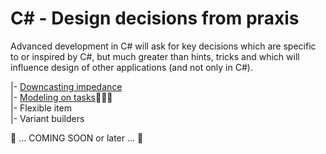# C# - Design decisions from praxis

Advanced development in C# will ask for key decisions which are specific to or inspired by C#, but much greater than hints, tricks and which will influence design of other applications (and not only in C#).

|- [Downcasting impedance](readme+/cs_downcast-impedance.md)\
|- [Modeling on tasks](cs-think_tasks.md):construction::pencil::construction:\
|- Flexible item\
|- Variant builders

:construction: ... COMING SOON or later ... :construction: 
